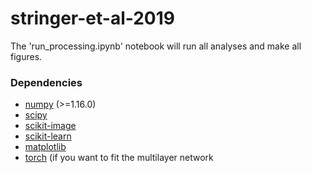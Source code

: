 # stringer-et-al-2019

The 'run_processing.ipynb' notebook will run all analyses and make all figures.

### Dependencies
- [numpy](http://www.numpy.org/) (>=1.16.0)
- [scipy](https://www.scipy.org/)
- [scikit-image](https://scikit-image.org/)
- [scikit-learn](http://scikit-learn.org/stable/)
- [matplotlib](https://matplotlib.org/) 
- [torch](https://pytorch.org) (if you want to fit the multilayer network
